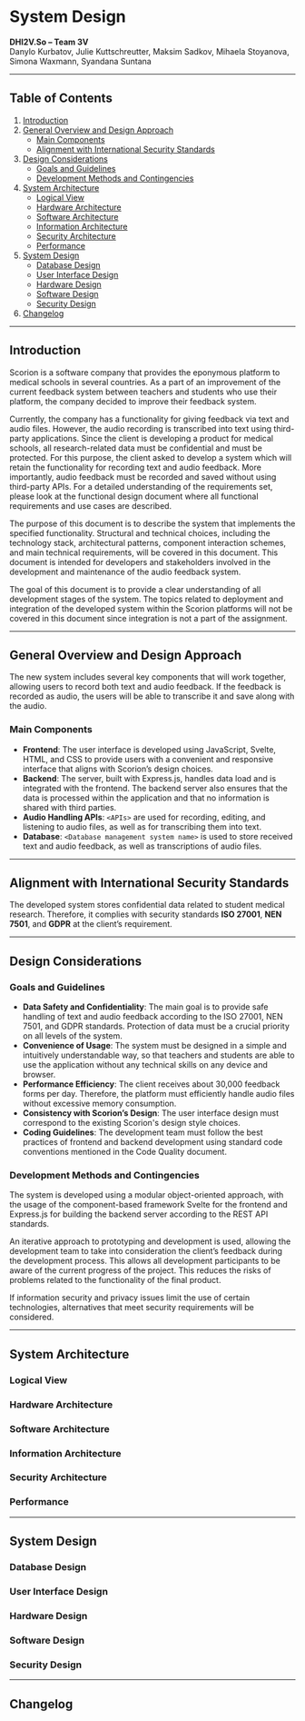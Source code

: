 ﻿# System Design

**DHI2V.So – Team 3V**  
Danylo Kurbatov, Julie Kuttschreutter, Maksim Sadkov, Mihaela Stoyanova, Simona Waxmann, Syandana Suntana

---

## Table of Contents

1. [Introduction](#introduction)
2. [General Overview and Design Approach](#general-overview-and-design-approach)
    - [Main Components](#main-components)
    - [Alignment with International Security Standards](#alignment-with-international-security-standards)
3. [Design Considerations](#design-considerations)
    - [Goals and Guidelines](#goals-and-guidelines)
    - [Development Methods and Contingencies](#development-methods-and-contingencies)
4. [System Architecture](#system-architecture)
    - [Logical View](#logical-view)
    - [Hardware Architecture](#hardware-architecture)
    - [Software Architecture](#software-architecture)
    - [Information Architecture](#information-architecture)
    - [Security Architecture](#security-architecture)
    - [Performance](#performance)
5. [System Design](#system-design)
    - [Database Design](#database-design)
    - [User Interface Design](#user-interface-design)
    - [Hardware Design](#hardware-design)
    - [Software Design](#software-design)
    - [Security Design](#security-design)
6. [Changelog](#changelog)

---

## Introduction

Scorion is a software company that provides the eponymous platform to medical schools in several countries. As a part of an improvement of the current feedback system between teachers and students who use their platform, the company decided to improve their feedback system.

Currently, the company has a functionality for giving feedback via text and audio files. However, the audio recording is transcribed into text using third-party applications. Since the client is developing a product for medical schools, all research-related data must be confidential and must be protected. For this purpose, the client asked to develop a system which will retain the functionality for recording text and audio feedback. More importantly, audio feedback must be recorded and saved without using third-party APIs. For a detailed understanding of the requirements set, please look at the functional design document where all functional requirements and use cases are described.

The purpose of this document is to describe the system that implements the specified functionality. Structural and technical choices, including the technology stack, architectural patterns, component interaction schemes, and main technical requirements, will be covered in this document. This document is intended for developers and stakeholders involved in the development and maintenance of the audio feedback system.

The goal of this document is to provide a clear understanding of all development stages of the system. The topics related to deployment and integration of the developed system within the Scorion platforms will not be covered in this document since integration is not a part of the assignment.

---

## General Overview and Design Approach

The new system includes several key components that will work together, allowing users to record both text and audio feedback. If the feedback is recorded as audio, the users will be able to transcribe it and save along with the audio.

### Main Components

- **Frontend**: The user interface is developed using JavaScript, Svelte, HTML, and CSS to provide users with a convenient and responsive interface that aligns with Scorion’s design choices.
- **Backend**: The server, built with Express.js, handles data load and is integrated with the frontend. The backend server also ensures that the data is processed within the application and that no information is shared with third parties.
- **Audio Handling APIs**: `<APIs>` are used for recording, editing, and listening to audio files, as well as for transcribing them into text.
- **Database**: `<Database management system name>` is used to store received text and audio feedback, as well as transcriptions of audio files.

---

## Alignment with International Security Standards

The developed system stores confidential data related to student medical research. Therefore, it complies with security standards **ISO 27001**, **NEN 7501**, and **GDPR** at the client’s requirement.

---

## Design Considerations

### Goals and Guidelines

- **Data Safety and Confidentiality**: The main goal is to provide safe handling of text and audio feedback according to the ISO 27001, NEN 7501, and GDPR standards. Protection of data must be a crucial priority on all levels of the system.
- **Convenience of Usage**: The system must be designed in a simple and intuitively understandable way, so that teachers and students are able to use the application without any technical skills on any device and browser.
- **Performance Efficiency**: The client receives about 30,000 feedback forms per day. Therefore, the platform must efficiently handle audio files without excessive memory consumption.
- **Consistency with Scorion’s Design**: The user interface design must correspond to the existing Scorion's design style choices.
- **Coding Guidelines**: The development team must follow the best practices of frontend and backend development using standard code conventions mentioned in the Code Quality document.

### Development Methods and Contingencies

The system is developed using a modular object-oriented approach, with the usage of the component-based framework Svelte for the frontend and Express.js for building the backend server according to the REST API standards.

An iterative approach to prototyping and development is used, allowing the development team to take into consideration the client’s feedback during the development process. This allows all development participants to be aware of the current progress of the project. This reduces the risks of problems related to the functionality of the final product.

If information security and privacy issues limit the use of certain technologies, alternatives that meet security requirements will be considered.

---

## System Architecture

### Logical View

### Hardware Architecture

### Software Architecture

### Information Architecture

### Security Architecture

### Performance

---

## System Design

### Database Design

### User Interface Design

### Hardware Design

### Software Design

### Security Design

---

## Changelog
